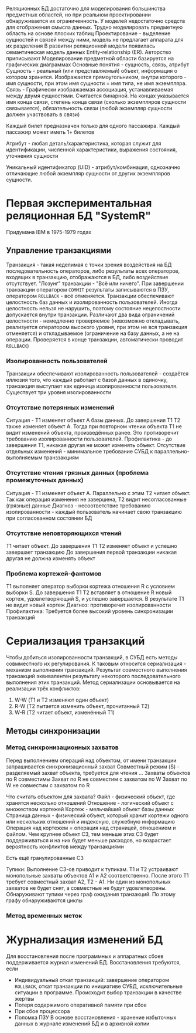 Реляционных БД достаточно для моделирования большинства предметных областей, но при реальном проектировании обнаруживается их ограниченность. У моделей недостаточно средств для отображения смысла данных. Трудно моделировать предметную область на основе плоских таблиц
Проектирование - выделение сущностей и связей между ними, модель не предлагает аппарата для их разделения
В развитии реляционной модели появилась семантическая модель данных Entity-relationship (ER). Авторство приписывают
Моделирование предметной области базируется на графических диаграммах
Основные понятия - сущность, связь, атрибут
Сущность - реальный (или представляемый) объект, информация о котором хранится. Изображается прямоугольником, внутри которого - имя сущности, при этом имя сущности = имя типа, не имя экземпляра.
Связь - Графически изображаемая ассоциация, устанавливаемая между двумя сущностями. Считается бинарной. На концах указывается имя конца связи, степень конца связи (сколько экземпляров сущности связывается), обязательность связи (любой экземпляр сущности должен участвовать в связи)

Каждый билет предназначен только для одного пассажира. Каждый пассажир может иметь 1+ билетов

Атрибут - любая деталь/характеристика, которая служит для идентификации, численной характеристики, выражения состояния, уточнения сущности

Уникальный идентификатор (UID) - атрибут/комбинация, однозначно отличающие любой экземпляр сущности от других экземпляров сущности. 

# Первая экспериментальная реляционная БД "SystemR"
Придумана IBM в 1975-1979 годах
## Управление транзакциями
Транзакция - такая неделимая с точки зрения воздействия на БД последовательность операторов, либо результаты всех операторов, входящих в транзакцию, отображаются в БД, либо воздействие отсутствует.
"Лозунг" транзакции - "Всё или ничего". При завершении транзакции оператором `COMMIT` результаты записываются в ПЗУ, оператором `ROLLBACK` - всё отменяется. Транзакции обеспечивают целостность баз данных и изолированность пользователей. Иногда целостность нельзя не нарушить, поэтому состояние нецелостности допускается внутри транзакции. Различают два вида ограничений целостности - немедленно проверяемое (невозможно откладывать, реализуется оператором высокого уровня, при этом не вся транзакция отменяется) и откладываемое (ограничение на базу данных, а не на операции. Проверяется в конце транзакции, автоматически проводит `ROLLBACK`)
### Изолированность пользователей
Транзакции обеспечивают изолированность пользователей - создаётся иллюзия того, что каждый работает с базой данных в одиночку, транзакция выступает как единица изолированности пользователя. Существует три уровня изолированности
### Отсутствие потерянных изменений
Ситуация - Т1 изменяет объект А базы данных. До завершения Т1 Т2 также изменяет объект А. Тогда при повторном чтении объекта Т1 не видит изменений объекта, произведённых ранее. Это противоречит требованию изолированности пользователей.
Профилактика - до завершения Т1, никакая другая не может изменять объект. Отсутствие отдельных изменений - минимальное требование СУБД к параллельно-выполняемым транззакциям
### Отсутствие чтения грязных данных (проблема промежуточных данных)
Ситуация - Т1 изменяет объект А. Параллельно с этим Т2 читает объект. Так как операция изменения не завершена, Т2 видит несогласованные (грязные) данные
Диагноз - несоответствие требованию изолированности - каждый пользователь начинает свою транзакцию при согласованном состоянии БД
### Отсутствие неповторяющихся чтений
Т1 читает объект. До завершения Т1 Т2 изменяет объект и успешно завершает транзакцию
До завершения первой транзакции никакая другая не должна изменять объект
### Проблема кортежей-фантомов
Т1 выполняет оператор выборки кортежа отношения R с условием выборки S. До завершения Т1 Т2 вставляет в отношение R новый кортеж, удовлетворяющий S, и успешно завершается. В результате Т1 не видит новый кортеж
Диагноз: противоречит изолированности
Профилактика: Требуется более высокий уровень синхронизации транзакций

# Сериализация транзакций
Чтобы добиться изолированности транзакций, в СУБД есть методы совмместного их регулирования. К таковым относится сериализация - механизм выполнения транзакций. Результат совместного выполнения транзакций эквивалентен результату некоторого последовательного выполнения этих транзакций. Метод сериализации основывается на реализации трёх конфликтов:
1. W-W (Т1 и Т2 изменяют один объект)
2. R-W (Т2 пытается изменить объект, прочитанный Т2)
3. W-R (Т2 читает объект, изменённый Т1)
## Методы синхронизации
### Метод синхронизационных захватов
Перед выполнением операций над объектом, от имени транзакции запрашивается синхронизационный захват
Совместный режим (S) - разделяемый захват объекта, требуется для чтения
...
Захваты объектов по R совместимы
Захват по R не совместим с захватом по W
Захват по W не совместим с захватом по R

Что считать объектом для захвата?
Файл - физический объект, где хранятся несколько отношений
Отношение - логический объект с множеством кортежей
Кортеж - мельчайший объект базы данных
Страница данных - физический объект, который хранит кортежи одного или нескольких отношений и индексную, служебную информацию
Операция над кортежем = операция над страницей, отношением и файлом. Чем крупнее объект СЗ, тем меньше этих СЗ будет поддерживаться и на них будет меньше расходов, но возрастает вероятность конфликтов между транзакциями

Есть ещё гранулированные СЗ

Тупики:
Выполнение СЗ-ов приводит к тупикам.
Т1 и Т2 устраивают монопольные захваты объектов А1 и А2 соответственно. После этого Т1 требует совместный захват А2, Т2 - А1. Ни один из монопольных захватов не будет снят, а совместные не будут удовлетворены. Обнаруживают тупики через граф ожидания транзакций. По этому графу обнаруживаются циклы
### Метод временных меток

# Журнализация изменений БД
Для восстановления после программных и аппаратных сбоев поддерживается журнал изменений БД.
Восстановления требуются, если 
- Индивидуальный откат транзакций: завершение оператором `ROLLBACK`, откат транзакции по инициативе СУБД, исключительные ситуации в программе. Происходит выбор транзакции в качестве жертвы
- Потеря содержимого оперативной памяти при сбое
- При сбое процессора
- Поломка ПЗУ
В основе восстановления - хранение избыточных данных в журнале изменений БД и в архивной копии